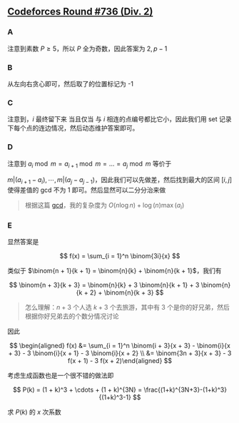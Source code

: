 ## [Codeforces Round #736 (Div. 2)](https://codeforces.com/contest/1549/)

### A 

注意到素数 $P \geq 5$，所以 $P$ 全为奇数，因此答案为 $2, p - 1$

### B

从左向右贪心即可，然后取了的位置标记为 -1

### C

注意到，$i$ 最终留下来 当且仅当 与 $i$ 相连的点编号都比它小，因此我们用 set 记录下每个点的连边情况，然后动态维护答案即可。

### D

注意到 $a_i \bmod m = a_{i+1} \bmod m = \ldots = a_j \bmod m$ 等价于

$m | (a_{i + 1} - a_i), \cdots, m | (a_j - a_{j - 1})$，因此我们可以先做差，然后找到最大的区间 $[i, j]$ 使得差值的 gcd 不为 1 即可。然后显然可以二分分治来做

> 根据这篇 [gcd](https://codeforces.com/blog/entry/63771)，我的复杂度为 $O(n \log n) + \log(n) \max(a_i)$

### E

显然答案是

$$
f(x) = \sum_{i = 1}^n \binom{3i}{x}
$$

类似于 $\binom{n + 1}{k + 1} = \binom{n}{k} + \binom{n}{k + 1}$，我们有

$$
\binom{n + 3}{k + 3} = \binom{n}{k} + 3 \binom{n}{k + 1} + 3 \binom{n}{k + 2} + \binom{n}{k + 3}
$$

> 怎么理解：$n + 3$ 个人选 $k + 3$ 个去旅游，其中有 3 个是你的好兄弟，然后根据你好兄弟去的个数分情况讨论

因此

$$
\begin{aligned}
f(x) &= \sum_{i = 1}^n \binom{i + 3}{x + 3} - \binom{i}{x + 3}  - 3 \binom{i}{x + 1} - 3 \binom{i}{x + 2} \\
&= \binom{3n + 3}{x + 3} - 3 f(x + 1) - 3 f(x + 2)\end{aligned}
$$

考虑生成函数也是一个很不错的做法即

$$
P(k) = (1 + k)^3 + \cdots + (1 + k)^{3N} = \frac{(1+k)^{3N+3}-(1+k)^3}{(1+k)^3-1}
$$

求 $P(k)$ 的 $x$ 次系数